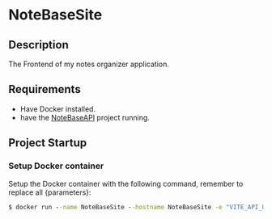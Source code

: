 # NoteBaseSite

## Description
The Frontend of my notes organizer application.

## Requirements
- Have Docker installed.
- have the [NoteBaseAPI](https://github.com/NoteBaseApp/NoteBaseAPI/tree/main) project running.
## Project Startup

### Setup Docker container
Setup the Docker container with the following command, remember to replace all {parameters}:
```cmd
$ docker run --name NoteBaseSite --hostname NoteBaseSite -e "VITE_API_URL={ip}:{port}" -e "VITE_GOOGLE_CLIENT_ID={your google cloud cridential client id}" -e "VITE_GOOGLE_CLIENT_SECRET={your google cloud cridential client secret}" -e "VITE_AUTH_SECRET={an secret phrase with a length of 32 characters}" -p {port}:80 -d joeyremmers/notebaseSite
```
